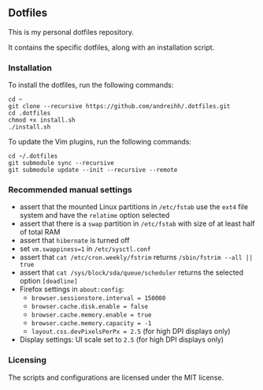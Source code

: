 ## Dotfiles

This is my personal dotfiles repository.

It contains the specific dotfiles, along with an installation script.

### Installation

To install the dotfiles, run the following commands:

```
cd ~
git clone --recursive https://github.com/andreihh/.dotfiles.git
cd .dotfiles
chmod +x install.sh
./install.sh
```

To update the Vim plugins, run the following commands:

```
cd ~/.dotfiles
git submodule sync --recursive
git submodule update --init --recursive --remote
```

### Recommended manual settings

- assert that the mounted Linux partitions in `/etc/fstab` use the `ext4` file
system and have the `relatime` option selected
- assert that there is a `swap` partition in `/etc/fstab` with size of at least
half of total RAM
- assert that `hibernate` is turned off
- set `vm.swappiness=1` in `/etc/sysctl.conf`
- assert that `cat /etc/cron.weekly/fstrim` returns `/sbin/fstrim --all || true`
- assert that `cat /sys/block/sda/queue/scheduler` returns the selected option
`[deadline]`
- Firefox settings in `about:config`:
  - `browser.sessionstore.interval = 150000`
  - `browser.cache.disk.enable = false`
  - `browser.cache.memory.enable = true`
  - `browser.cache.memory.capacity = -1`
  - `layout.css.devPixelsPerPx = 2.5` (for high DPI displays only)
- Display settings: UI scale set to `2.5` (for high DPI displays only)

### Licensing

The scripts and configurations are licensed under the MIT license.
